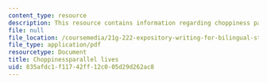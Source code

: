 ```yaml
---
content_type: resource
description: This resource contains information regarding choppiness parallel lives.
file: null
file_location: /coursemedia/21g-222-expository-writing-for-bilingual-students-fall-2002/835afdc1f11742ff12c005d29d262ac8_MIT21G_222F02_choppinesspa.pdf
file_type: application/pdf
resourcetype: Document
title: Choppinessparallel lives
uid: 835afdc1-f117-42ff-12c0-05d29d262ac8
---
```

